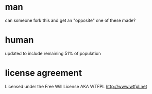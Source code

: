 man
===
can someone fork this and get an "opposite" one of these made?


human
===
updated to include remaining 51% of population

license agreement
===
Licensed under the Free Will License AKA WTFPL
http://www.wtfpl.net
